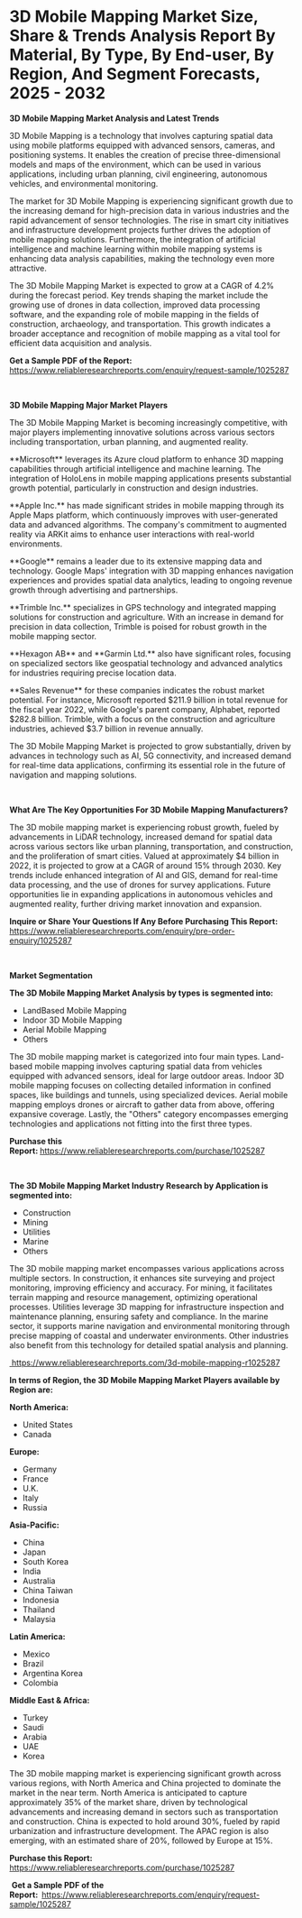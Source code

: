 <p><h1>3D Mobile Mapping Market Size, Share & Trends Analysis Report By Material, By Type, By End-user, By Region, And Segment Forecasts, 2025 - 2032</h1></p><p><strong>3D Mobile Mapping Market Analysis and Latest Trends</strong></p>
<p><p>3D Mobile Mapping is a technology that involves capturing spatial data using mobile platforms equipped with advanced sensors, cameras, and positioning systems. It enables the creation of precise three-dimensional models and maps of the environment, which can be used in various applications, including urban planning, civil engineering, autonomous vehicles, and environmental monitoring.</p><p>The market for 3D Mobile Mapping is experiencing significant growth due to the increasing demand for high-precision data in various industries and the rapid advancement of sensor technologies. The rise in smart city initiatives and infrastructure development projects further drives the adoption of mobile mapping solutions. Furthermore, the integration of artificial intelligence and machine learning within mobile mapping systems is enhancing data analysis capabilities, making the technology even more attractive.</p><p>The 3D Mobile Mapping Market is expected to grow at a CAGR of 4.2% during the forecast period. Key trends shaping the market include the growing use of drones in data collection, improved data processing software, and the expanding role of mobile mapping in the fields of construction, archaeology, and transportation. This growth indicates a broader acceptance and recognition of mobile mapping as a vital tool for efficient data acquisition and analysis.</p></p>
<p><strong>Get a Sample PDF of the Report:&nbsp;</strong> <a href="https://www.reliableresearchreports.com/enquiry/request-sample/1025287?utm_campaign=3099&utm_medium=2&utm_source=Github&utm_content=ia&utm_term=16042025&utm_id=3d-mobile-mapping">https://www.reliableresearchreports.com/enquiry/request-sample/1025287</a></p>
<p>&nbsp;</p>
<p><strong>3D Mobile Mapping Major Market Players</strong></p>
<p><p>The 3D Mobile Mapping Market is becoming increasingly competitive, with major players implementing innovative solutions across various sectors including transportation, urban planning, and augmented reality.</p><p>**Microsoft** leverages its Azure cloud platform to enhance 3D mapping capabilities through artificial intelligence and machine learning. The integration of HoloLens in mobile mapping applications presents substantial growth potential, particularly in construction and design industries.</p><p>**Apple Inc.** has made significant strides in mobile mapping through its Apple Maps platform, which continuously improves with user-generated data and advanced algorithms. The company's commitment to augmented reality via ARKit aims to enhance user interactions with real-world environments.</p><p>**Google** remains a leader due to its extensive mapping data and technology. Google Maps' integration with 3D mapping enhances navigation experiences and provides spatial data analytics, leading to ongoing revenue growth through advertising and partnerships.</p><p>**Trimble Inc.** specializes in GPS technology and integrated mapping solutions for construction and agriculture. With an increase in demand for precision in data collection, Trimble is poised for robust growth in the mobile mapping sector.</p><p>**Hexagon AB** and **Garmin Ltd.** also have significant roles, focusing on specialized sectors like geospatial technology and advanced analytics for industries requiring precise location data. </p><p>**Sales Revenue** for these companies indicates the robust market potential. For instance, Microsoft reported $211.9 billion in total revenue for the fiscal year 2022, while Google's parent company, Alphabet, reported $282.8 billion. Trimble, with a focus on the construction and agriculture industries, achieved $3.7 billion in revenue annually.</p><p>The 3D Mobile Mapping Market is projected to grow substantially, driven by advances in technology such as AI, 5G connectivity, and increased demand for real-time data applications, confirming its essential role in the future of navigation and mapping solutions.</p></p>
<p>&nbsp;</p>
<p><strong>What Are The Key Opportunities For 3D Mobile Mapping Manufacturers?</strong></p>
<p><p>The 3D mobile mapping market is experiencing robust growth, fueled by advancements in LiDAR technology, increased demand for spatial data across various sectors like urban planning, transportation, and construction, and the proliferation of smart cities. Valued at approximately $4 billion in 2022, it is projected to grow at a CAGR of around 15% through 2030. Key trends include enhanced integration of AI and GIS, demand for real-time data processing, and the use of drones for survey applications. Future opportunities lie in expanding applications in autonomous vehicles and augmented reality, further driving market innovation and expansion.</p></p>
<p><strong>Inquire or Share Your Questions If Any Before Purchasing This Report:</strong> <a href="https://www.reliableresearchreports.com/enquiry/pre-order-enquiry/1025287?utm_campaign=3099&utm_medium=2&utm_source=Github&utm_content=ia&utm_term=16042025&utm_id=3d-mobile-mapping">https://www.reliableresearchreports.com/enquiry/pre-order-enquiry/1025287</a></p>
<p>&nbsp;</p>
<p><strong>Market Segmentation</strong></p>
<p><strong>The 3D Mobile Mapping Market Analysis by types is segmented into:</strong></p>
<p><ul><li>LandBased Mobile Mapping</li><li>Indoor 3D Mobile Mapping</li><li>Aerial Mobile Mapping</li><li>Others</li></ul></p>
<p><p>The 3D mobile mapping market is categorized into four main types. Land-based mobile mapping involves capturing spatial data from vehicles equipped with advanced sensors, ideal for large outdoor areas. Indoor 3D mobile mapping focuses on collecting detailed information in confined spaces, like buildings and tunnels, using specialized devices. Aerial mobile mapping employs drones or aircraft to gather data from above, offering expansive coverage. Lastly, the "Others" category encompasses emerging technologies and applications not fitting into the first three types.</p></p>
<p><strong>Purchase this Report:&nbsp;</strong><a href="https://www.reliableresearchreports.com/purchase/1025287?utm_campaign=3099&utm_medium=2&utm_source=Github&utm_content=ia&utm_term=16042025&utm_id=3d-mobile-mapping">https://www.reliableresearchreports.com/purchase/1025287</a></p>
<p>&nbsp;</p>
<p><strong>The 3D Mobile Mapping Market Industry Research by Application is segmented into:</strong></p>
<p><ul><li>Construction</li><li>Mining</li><li>Utilities</li><li>Marine</li><li>Others</li></ul></p>
<p><p>The 3D mobile mapping market encompasses various applications across multiple sectors. In construction, it enhances site surveying and project monitoring, improving efficiency and accuracy. For mining, it facilitates terrain mapping and resource management, optimizing operational processes. Utilities leverage 3D mapping for infrastructure inspection and maintenance planning, ensuring safety and compliance. In the marine sector, it supports marine navigation and environmental monitoring through precise mapping of coastal and underwater environments. Other industries also benefit from this technology for detailed spatial analysis and planning.</p></p>
<p><a href="https://www.reliableresearchreports.com/3d-mobile-mapping-r1025287?utm_campaign=3099&utm_medium=2&utm_source=Github&utm_content=ia&utm_term=16042025&utm_id=3d-mobile-mapping">&nbsp;https://www.reliableresearchreports.com/3d-mobile-mapping-r1025287</a></p>
<p><strong>In terms of Region, the 3D Mobile Mapping Market Players available by Region are:</strong></p>
<p>
    <p> <strong> North America: </strong>
        <ul>
            <li>United States</li>
            <li>Canada</li>
        </ul>
        </p> 
    <p> <strong> Europe: </strong>
        <ul>
            <li>Germany</li>
            <li>France</li>
            <li>U.K.</li>
            <li>Italy</li>
            <li>Russia</li>
        </ul>
        </p> 
    <p> <strong> Asia-Pacific: </strong>
        <ul>
            <li>China</li>
            <li>Japan</li>
            <li>South Korea</li>
            <li>India</li>
            <li>Australia</li>
            <li>China Taiwan</li>
            <li>Indonesia</li>
            <li>Thailand</li>
            <li>Malaysia</li>
        </ul>
        </p> 
    <p> <strong> Latin America: </strong>
        <ul>
            <li>Mexico</li>
            <li>Brazil</li>
            <li>Argentina Korea</li>
            <li>Colombia</li>
        </ul>
        </p> 
    <p> <strong> Middle East & Africa: </strong>
        <ul>
            <li>Turkey</li>
            <li>Saudi</li>
            <li>Arabia</li>
            <li>UAE</li>
            <li>Korea</li>
        </ul>
    </p>
    </p>
<p><p>The 3D mobile mapping market is experiencing significant growth across various regions, with North America and China projected to dominate the market in the near term. North America is anticipated to capture approximately 35% of the market share, driven by technological advancements and increasing demand in sectors such as transportation and construction. China is expected to hold around 30%, fueled by rapid urbanization and infrastructure development. The APAC region is also emerging, with an estimated share of 20%, followed by Europe at 15%.</p></p>
<p><strong>Purchase this Report: </strong><a href="https://www.reliableresearchreports.com/purchase/1025287?utm_campaign=3099&utm_medium=2&utm_source=Github&utm_content=ia&utm_term=16042025&utm_id=3d-mobile-mapping">https://www.reliableresearchreports.com/purchase/1025287</a></p>
<p>&nbsp;<strong>Get a Sample PDF of the Report:&nbsp;&nbsp;</strong><a href="https://www.reliableresearchreports.com/enquiry/request-sample/1025287?utm_campaign=3099&utm_medium=2&utm_source=Github&utm_content=ia&utm_term=16042025&utm_id=3d-mobile-mapping">https://www.reliableresearchreports.com/enquiry/request-sample/1025287</a></p>
<p><strong></strong></p>
<p><p></p><p></p><p></p></p>